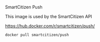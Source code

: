 SmartCitizen Push



This image is used by the SmartCitizen API



https://hub.docker.com/r/smartcitizen/push/


`docker pull smartcitizen/push`
